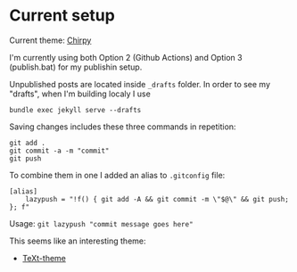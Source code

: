 
# Current setup

Current theme: [Chirpy][chirpy]

I'm currently using both Option 2 (Github Actions) and Option 3 (publish.bat) for my publishin setup.

Unpublished posts are located inside `_drafts` folder. 
In order to see my "drafts", when I'm building localy I use

```
bundle exec jekyll serve --drafts
```


Saving changes includes these three commands in repetition:

```
git add .
git commit -a -m "commit"
git push
```

To combine them in one I added an alias to `.gitconfig` file:

```
[alias]
    lazypush = "!f() { git add -A && git commit -m \"$@\" && git push; }; f"
```

Usage: `git lazypush "commit message goes here"`


This seems like an interesting theme: 
 * [TeXt-theme](https://tianqi.name/jekyll-TeXt-theme/docs/en/quick-start)

[chirpy]: https://chirpy.cotes.info/